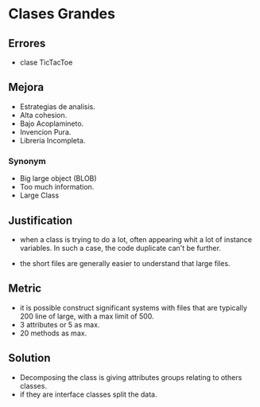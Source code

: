 # Clases Grandes

## Errores

- clase TicTacToe

## Mejora

- Estrategias de analisis.
- Alta cohesion.
- Bajo Acoplamineto.
- Invencion Pura.
- Libreria Incompleta.

### Synonym

- Big large object (BLOB)
- Too much information.
- Large Class

## Justification

- when a class is trying to do a lot, often appearing whit a lot of instance
variables. In such a case, the code duplicate can't be further.

- the short files are generally easier to understand that large files.

## Metric

- it is possible construct significant systems with files that are typically
200 line of large, with a max limit of 500.
- 3 attributes or 5 as max.
- 20 methods as max.

## Solution

- Decomposing the class is giving attributes groups relating to others classes.
- if they are interface classes split the data.  
